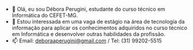- 👋 Olá, eu sou Débora Perugini, estudante do curso técnico em Informática do CEFET-MG. 
- 👀 Estou interessada em uma vaga de estágio na área de tecnologia da informação para aplicar os conhecimentos adquiridos no curso técnico em Informática e
desenvolver outras habilidades da profissão.
- 📫 Email: deboraaperugini@gmail.com / Tel: (31) 99202-5515

<!---
DeboraPerugini/DeboraPerugini is a ✨ special ✨ repository because its `README.md` (this file) appears on your GitHub profile.
You can click the Preview link to take a look at your changes.
--->
